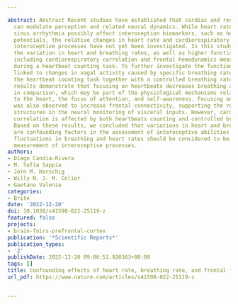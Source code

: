 ---
abstract: Abstract Recent studies have established that cardiac and respiratory phases
  can modulate perception and related neural dynamics. While heart rate and respiratory
  sinus arrhythmia possibly affect interoception biomarkers, such as heartbeat-evoked
  potentials, the relative changes in heart rate and cardiorespiratory dynamics in
  interoceptive processes have not yet been investigated. In this study, we investigated
  the variation in heart and breathing rates, as well as higher functional dynamics
  including cardiorespiratory correlation and frontal hemodynamics measured with fNIRS,
  during a heartbeat counting task. To further investigate the functional physiology
  linked to changes in vagal activity caused by specific breathing rates, we performed
  the heartbeat counting task together with a controlled breathing rate task. The
  results demonstrate that focusing on heartbeats decreases breathing and heart rates
  in comparison, which may be part of the physiological mechanisms related to “listening”
  to the heart, the focus of attention, and self-awareness. Focusing on heartbeats
  was also observed to increase frontal connectivity, supporting the role of frontal
  structures in the neural monitoring of visceral inputs. However, cardiorespiratory
  correlation is affected by both heartbeats counting and controlled breathing tasks.
  Based on these results, we concluded that variations in heart and breathing rates
  are confounding factors in the assessment of interoceptive abilities and relative
  fluctuations in breathing and heart rates should be considered to be a mode of covariate
  measurement of interoceptive processes.
authors:
- Diego Candia-Rivera
- M. Sofía Sappia
- Jörn M. Horschig
- Willy N. J. M. Colier
- Gaetano Valenza
categories:
- Brite
date: '2022-12-20'
doi: 10.1038/s41598-022-25119-z
featured: false
projects:
- brain-fnirs-prefrontal-cortex
publication: '*Scientific Reports*'
publication_types:
- '2'
publishDate: 2022-12-20 09:06:51.920363+00:00
tags: []
title: Confounding effects of heart rate, breathing rate, and frontal fNIRS on interoception
url_pdf: https://www.nature.com/articles/s41598-022-25119-z

---
